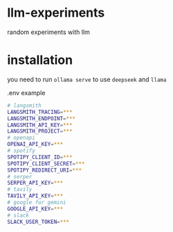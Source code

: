 # llm-experiments
random experiments with llm

# installation
you need to run `ollama serve` to use `deepseek` and `llama`


.env example
```bash
# langsmith
LANGSMITH_TRACING=***
LANGSMITH_ENDPOINT=***
LANGSMITH_API_KEY=***
LANGSMITH_PROJECT=***
# openapi
OPENAI_API_KEY=***
# spotify
SPOTIPY_CLIENT_ID=***
SPOTIPY_CLIENT_SECRET=***
SPOTIPY_REDIRECT_URI=***
# serper
SERPER_API_KEY=***
# tavily
TAVILY_API_KEY=***
# google for gemini
GOOGLE_API_KEY=***
# slack
SLACK_USER_TOKEN=***
```